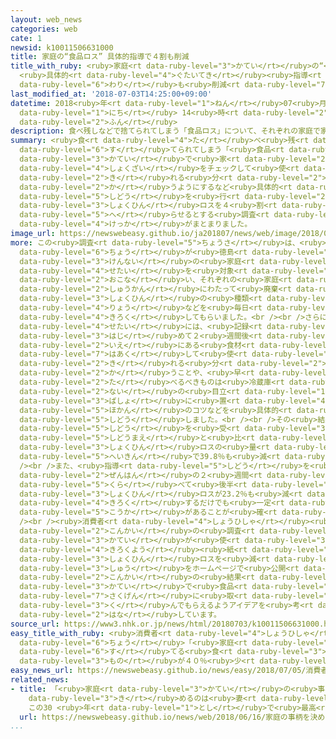 ```yaml
---
layout: web_news
categories: web
cate: 1
newsid: k10011506631000
title: 家庭の“食品ロス” 具体的指導で４割も削減
title_with_ruby: <ruby>家庭<rt data-ruby-level="3">かてい</rt></ruby>の“<ruby>食品<rt data-ruby-level="3">しょくひん</rt></ruby>ロス”
  <ruby>具体的<rt data-ruby-level="4">ぐたいてき</rt></ruby><ruby>指導<rt data-ruby-level="5">しどう</rt></ruby>で４<ruby>割<rt
  data-ruby-level="6">わり</rt></ruby>も<ruby>削減<rt data-ruby-level="7">さくげん</rt></ruby>
last_modified_at: '2018-07-03T14:25:00+09:00'
datetime: 2018<ruby>年<rt data-ruby-level="1">ねん</rt></ruby>07<ruby>月<rt data-ruby-level="1">がつ</rt></ruby>03<ruby>日<rt
  data-ruby-level="1">にち</rt></ruby> 14<ruby>時<rt data-ruby-level="2">じ</rt></ruby>25<ruby>分<rt
  data-ruby-level="2">ふん</rt></ruby>
description: 食べ残しなどで捨てられてしまう「食品ロス」について、それぞれの家庭で家にある食材をチェックして使い切れる分だけ買うようにするなど具体的に指導を行うと、食品ロスを４割も減らせるとする調査結果がまとまりました。
summary: <ruby>食<rt data-ruby-level="4">た</rt></ruby>べ<ruby>残<rt data-ruby-level="4">のこ</rt></ruby>しなどで<ruby>捨<rt
  data-ruby-level="6">す</rt></ruby>てられてしまう「<ruby>食品<rt data-ruby-level="3">しょくひん</rt></ruby>ロス」について、それぞれの<ruby>家庭<rt
  data-ruby-level="3">かてい</rt></ruby>で<ruby>家<rt data-ruby-level="2">いえ</rt></ruby>にある<ruby>食材<rt
  data-ruby-level="4">しょくざい</rt></ruby>をチェックして<ruby>使<rt data-ruby-level="3">つか</rt></ruby>い<ruby>切<rt
  data-ruby-level="2">き</rt></ruby>れる<ruby>分<rt data-ruby-level="2">ぶん</rt></ruby>だけ<ruby>買<rt
  data-ruby-level="2">か</rt></ruby>うようにするなど<ruby>具体的<rt data-ruby-level="4">ぐたいてき</rt></ruby>に<ruby>指導<rt
  data-ruby-level="5">しどう</rt></ruby>を<ruby>行<rt data-ruby-level="2">おこな</rt></ruby>うと、<ruby>食品<rt
  data-ruby-level="3">しょくひん</rt></ruby>ロスを４<ruby>割<rt data-ruby-level="6">わり</rt></ruby>も<ruby>減<rt
  data-ruby-level="5">へ</rt></ruby>らせるとする<ruby>調査<rt data-ruby-level="5">ちょうさ</rt></ruby><ruby>結果<rt
  data-ruby-level="4">けっか</rt></ruby>がまとまりました。
image_url: https://newswebeasy.github.io/ja201807/news/web/image/2018/07/03/K10011506631_1807031425_1807031430_01_02.jpg
more: この<ruby>調査<rt data-ruby-level="5">ちょうさ</rt></ruby>は、<ruby>消費者<rt data-ruby-level="4">しょうひしゃ</rt></ruby><ruby>庁<rt
  data-ruby-level="6">ちょう</rt></ruby>が<ruby>徳島<rt data-ruby-level="5">とくしま</rt></ruby><ruby>県内<rt
  data-ruby-level="3">けんない</rt></ruby>の<ruby>家庭<rt data-ruby-level="3">かてい</rt></ruby>およそ100<ruby>世帯<rt
  data-ruby-level="4">せたい</rt></ruby>を<ruby>対象<rt data-ruby-level="4">たいしょう</rt></ruby>に<ruby>行<rt
  data-ruby-level="2">おこな</rt></ruby>い、それぞれの<ruby>家庭<rt data-ruby-level="3">かてい</rt></ruby>に４<ruby>週間<rt
  data-ruby-level="2">しゅうかん</rt></ruby>にわたって<ruby>廃棄<rt data-ruby-level="7">はいき</rt></ruby>した<ruby>食品<rt
  data-ruby-level="3">しょくひん</rt></ruby>の<ruby>種類<rt data-ruby-level="4">しゅるい</rt></ruby>や<ruby>量<rt
  data-ruby-level="4">りょう</rt></ruby>などを<ruby>毎日<rt data-ruby-level="2">まいにち</rt></ruby><ruby>記録<rt
  data-ruby-level="4">きろく</rt></ruby>してもらいました。<br /><br />さらに<ruby>半数<rt data-ruby-level="2">はんすう</rt></ruby>の50<ruby>世帯<rt
  data-ruby-level="4">せたい</rt></ruby>には、<ruby>記録<rt data-ruby-level="4">きろく</rt></ruby>を<ruby>始<rt
  data-ruby-level="3">はじ</rt></ruby>めて２<ruby>週間後<rt data-ruby-level="2">しゅうかんご</rt></ruby>に、<ruby>家<rt
  data-ruby-level="2">いえ</rt></ruby>にある<ruby>食材<rt data-ruby-level="4">しょくざい</rt></ruby>を<ruby>把握<rt
  data-ruby-level="7">はあく</rt></ruby>して<ruby>使<rt data-ruby-level="3">つか</rt></ruby>い<ruby>切<rt
  data-ruby-level="2">き</rt></ruby>れる<ruby>分<rt data-ruby-level="2">ぶん</rt></ruby>だけ<ruby>買<rt
  data-ruby-level="2">か</rt></ruby>うことや、<ruby>早<rt data-ruby-level="1">はや</rt></ruby>く<ruby>食<rt
  data-ruby-level="2">た</rt></ruby>べるべきものは<ruby>冷蔵庫<rt data-ruby-level="6">れいぞうこ</rt></ruby><ruby>内<rt
  data-ruby-level="2">ない</rt></ruby>の<ruby>目立<rt data-ruby-level="1">めだ</rt></ruby>つ<ruby>場所<rt
  data-ruby-level="3">ばしょ</rt></ruby>に<ruby>置<rt data-ruby-level="4">お</rt></ruby>くといった<ruby>保管<rt
  data-ruby-level="5">ほかん</rt></ruby>のコツなどを<ruby>具体的<rt data-ruby-level="4">ぐたいてき</rt></ruby>に<ruby>指導<rt
  data-ruby-level="5">しどう</rt></ruby>しました。<br /><br />その<ruby>結果<rt data-ruby-level="4">けっか</rt></ruby>、<ruby>指導<rt
  data-ruby-level="5">しどう</rt></ruby>を<ruby>受<rt data-ruby-level="3">う</rt></ruby>けたグループは<ruby>指導前<rt
  data-ruby-level="5">しどうまえ</rt></ruby>と<ruby>比<rt data-ruby-level="5">くら</rt></ruby>べて<ruby>食品<rt
  data-ruby-level="3">しょくひん</rt></ruby>ロスの<ruby>量<rt data-ruby-level="4">りょう</rt></ruby>が<ruby>平均<rt
  data-ruby-level="5">へいきん</rt></ruby>で39.8％も<ruby>減<rt data-ruby-level="5">へ</rt></ruby>ったということです。<br
  /><br />また、<ruby>指導<rt data-ruby-level="5">しどう</rt></ruby>を<ruby>受<rt data-ruby-level="3">う</rt></ruby>けなかったグループでも<ruby>前半<rt
  data-ruby-level="2">ぜんはん</rt></ruby>の２<ruby>週間<rt data-ruby-level="2">しゅうかん</rt></ruby>と<ruby>比<rt
  data-ruby-level="5">くら</rt></ruby>べて<ruby>後半<rt data-ruby-level="2">こうはん</rt></ruby>は<ruby>食品<rt
  data-ruby-level="3">しょくひん</rt></ruby>ロスが23.2％も<ruby>減<rt data-ruby-level="5">へ</rt></ruby>り、<ruby>記録<rt
  data-ruby-level="4">きろく</rt></ruby>するだけでも<ruby>一定<rt data-ruby-level="3">いってい</rt></ruby>の<ruby>効果<rt
  data-ruby-level="5">こうか</rt></ruby>があることが<ruby>確<rt data-ruby-level="5">たし</rt></ruby>かめられたということです。<br
  /><br /><ruby>消費者<rt data-ruby-level="4">しょうひしゃ</rt></ruby><ruby>庁<rt data-ruby-level="6">ちょう</rt></ruby>は<ruby>今回<rt
  data-ruby-level="2">こんかい</rt></ruby>の<ruby>調査<rt data-ruby-level="5">ちょうさ</rt></ruby>でそれぞれの<ruby>家庭<rt
  data-ruby-level="3">かてい</rt></ruby>が<ruby>使<rt data-ruby-level="3">つか</rt></ruby>った<ruby>記録用<rt
  data-ruby-level="4">きろくよう</rt></ruby><ruby>紙<rt data-ruby-level="2">し</rt></ruby>や<ruby>食品<rt
  data-ruby-level="3">しょくひん</rt></ruby>ロスを<ruby>減<rt data-ruby-level="5">へ</rt></ruby>らすためのアイデア<ruby>集<rt
  data-ruby-level="3">しゅう</rt></ruby>をホームページで<ruby>公開<rt data-ruby-level="3">こうかい</rt></ruby>していて「<ruby>今回<rt
  data-ruby-level="2">こんかい</rt></ruby>の<ruby>結果<rt data-ruby-level="4">けっか</rt></ruby>をもとに、さらに<ruby>家庭<rt
  data-ruby-level="3">かてい</rt></ruby>で<ruby>食品<rt data-ruby-level="3">しょくひん</rt></ruby>ロス<ruby>削減<rt
  data-ruby-level="7">さくげん</rt></ruby>に<ruby>取<rt data-ruby-level="3">と</rt></ruby>り<ruby>組<rt
  data-ruby-level="3">く</rt></ruby>んでもらえるようアイデアを<ruby>考<rt data-ruby-level="2">かんが</rt></ruby>えていきたい」と<ruby>話<rt
  data-ruby-level="2">はな</rt></ruby>しています。
source_url: https://www3.nhk.or.jp/news/html/20180703/k10011506631000.html
easy_title_with_ruby: <ruby>消費者<rt data-ruby-level="4">しょうひしゃ</rt></ruby><ruby>庁<rt
  data-ruby-level="6">ちょう</rt></ruby>「<ruby>家庭<rt data-ruby-level="3">かてい</rt></ruby>で<ruby>捨<rt
  data-ruby-level="6">す</rt></ruby>てる<ruby>食<rt data-ruby-level="3">た</rt></ruby>べ<ruby>物<rt
  data-ruby-level="3">もの</rt></ruby>が４０％<ruby>少<rt data-ruby-level="2">すく</rt></ruby>なくなった」
easy_news_url: https://newswebeasy.github.io/news/easy/2018/07/05/消費者庁家庭で捨てる食べ物が40少なくなった
related_news:
- title: 「<ruby>家庭<rt data-ruby-level="3">かてい</rt></ruby>の<ruby>事柄<rt data-ruby-level="7">ことがら</rt></ruby>を<ruby>決<rt
    data-ruby-level="3">き</rt></ruby>めるのは<ruby>妻<rt data-ruby-level="5">つま</rt></ruby>」
    この30 <ruby>年<rt data-ruby-level="1">とし</rt></ruby>で<ruby>最高<rt data-ruby-level="4">さいこう</rt></ruby>に
  url: https://newswebeasy.github.io/news/web/2018/06/16/家庭の事柄を決めるのは妻-この30-年で最高に
...
```

